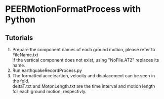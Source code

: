 # PEERMotionFormatProcess with Python
## Tutorials
1. Prepare the component names of each ground motion, please refer to FileName.txt  
   if the vertical component does not exist, using "NoFile.AT2" replaces its name.
2. Run earthquakeRecordProcess.py
3. The formatted acceleartion, velocity and displacement can be seen in the fold.  
   deltaT.txt and MotonLength.txt are the time interval and motion length for each ground motion, respectivly.
